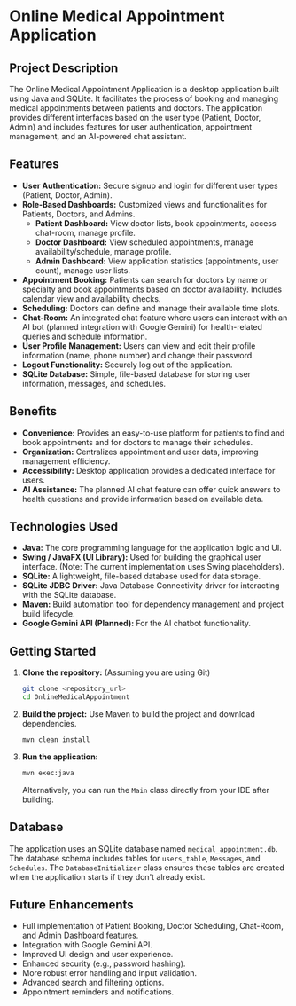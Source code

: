 # Online Medical Appointment Application

## Project Description

The Online Medical Appointment Application is a desktop application built using Java and SQLite. It facilitates the process of booking and managing medical appointments between patients and doctors. The application provides different interfaces based on the user type (Patient, Doctor, Admin) and includes features for user authentication, appointment management, and an AI-powered chat assistant.

## Features

*   **User Authentication:** Secure signup and login for different user types (Patient, Doctor, Admin).
*   **Role-Based Dashboards:** Customized views and functionalities for Patients, Doctors, and Admins.
    *   **Patient Dashboard:** View doctor lists, book appointments, access chat-room, manage profile.
    *   **Doctor Dashboard:** View scheduled appointments, manage availability/schedule, manage profile.
    *   **Admin Dashboard:** View application statistics (appointments, user count), manage user lists.
*   **Appointment Booking:** Patients can search for doctors by name or specialty and book appointments based on doctor availability. Includes calendar view and availability checks.
*   **Scheduling:** Doctors can define and manage their available time slots.
*   **Chat-Room:** An integrated chat feature where users can interact with an AI bot (planned integration with Google Gemini) for health-related queries and schedule information.
*   **User Profile Management:** Users can view and edit their profile information (name, phone number) and change their password.
*   **Logout Functionality:** Securely log out of the application.
*   **SQLite Database:** Simple, file-based database for storing user information, messages, and schedules.

## Benefits

*   **Convenience:** Provides an easy-to-use platform for patients to find and book appointments and for doctors to manage their schedules.
*   **Organization:** Centralizes appointment and user data, improving management efficiency.
*   **Accessibility:** Desktop application provides a dedicated interface for users.
*   **AI Assistance:** The planned AI chat feature can offer quick answers to health questions and provide information based on available data.

## Technologies Used

*   **Java:** The core programming language for the application logic and UI.
*   **Swing / JavaFX (UI Library):** Used for building the graphical user interface. (Note: The current implementation uses Swing placeholders).
*   **SQLite:** A lightweight, file-based database used for data storage.
*   **SQLite JDBC Driver:** Java Database Connectivity driver for interacting with the SQLite database.
*   **Maven:** Build automation tool for dependency management and project build lifecycle.
*   **Google Gemini API (Planned):** For the AI chatbot functionality.

## Getting Started

1.  **Clone the repository:** (Assuming you are using Git)
    ```bash
    git clone <repository_url>
    cd OnlineMedicalAppointment
    ```
2.  **Build the project:** Use Maven to build the project and download dependencies.
    ```bash
    mvn clean install
    ```
3.  **Run the application:**
    ```bash
    mvn exec:java
    ```
    Alternatively, you can run the `Main` class directly from your IDE after building.

## Database

The application uses an SQLite database named `medical_appointment.db`. The database schema includes tables for `users_table`, `Messages`, and `Schedules`. The `DatabaseInitializer` class ensures these tables are created when the application starts if they don't already exist.

## Future Enhancements

*   Full implementation of Patient Booking, Doctor Scheduling, Chat-Room, and Admin Dashboard features.
*   Integration with Google Gemini API.
*   Improved UI design and user experience.
*   Enhanced security (e.g., password hashing).
*   More robust error handling and input validation.
*   Advanced search and filtering options.
*   Appointment reminders and notifications.
